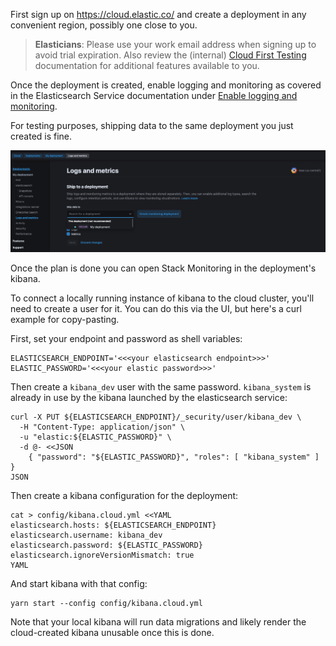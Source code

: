 First sign up on https://cloud.elastic.co/ and create a deployment in any convenient region, possibly one close to you.

> **Elasticians**: Please use your work email address when signing up to avoid trial expiration. Also review the (internal) [Cloud First Testing](https://docs.elastic.dev/dev/guides/cloud-first-testing) documentation for additional features available to you.

Once the deployment is created, enable logging and monitoring as covered in the Elasticsearch Service documentation under [Enable logging and monitoring](https://www.elastic.co/guide/en/cloud/current/ec-enable-logging-and-monitoring.html#ec-enable-logging-and-monitoring-steps).

For testing purposes, shipping data to the same deployment you just created is fine.

![Elasticsearch Service Console showing Logs and Metrics being configured to ship data to "this deployment"](../images/ec_logs_and_metrics_configuration.png)

Once the plan is done you can open Stack Monitoring in the deployment's kibana.

To connect a locally running instance of kibana to the cloud cluster, you'll need to create a user for it. You can do this via the UI, but here's a curl example for copy-pasting.

First, set your endpoint and password as shell variables:

```shell
ELASTICSEARCH_ENDPOINT='<<<your elasticsearch endpoint>>>'
ELASTIC_PASSWORD='<<<your elastic password>>>'
```

Then create a `kibana_dev` user with the same password. `kibana_system` is already in use by the kibana launched by the elasticsearch service:

```shell
curl -X PUT ${ELASTICSEARCH_ENDPOINT}/_security/user/kibana_dev \
  -H "Content-Type: application/json" \
  -u "elastic:${ELASTIC_PASSWORD}" \
  -d @- <<JSON
    { "password": "${ELASTIC_PASSWORD}", "roles": [ "kibana_system" ] }
JSON
```

Then create a kibana configuration for the deployment:

```shell
cat > config/kibana.cloud.yml <<YAML
elasticsearch.hosts: ${ELASTICSEARCH_ENDPOINT}
elasticsearch.username: kibana_dev
elasticsearch.password: ${ELASTIC_PASSWORD}
elasticsearch.ignoreVersionMismatch: true
YAML
```

And start kibana with that config:

```shell
yarn start --config config/kibana.cloud.yml
```

Note that your local kibana will run data migrations and likely render the cloud-created kibana unusable once this is done.